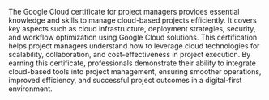 The Google Cloud certificate for project managers provides essential knowledge and skills to manage cloud-based projects efficiently. It covers key aspects such as cloud infrastructure, deployment strategies, security, and workflow optimization using Google Cloud solutions. This certification helps project managers understand how to leverage cloud technologies for scalability, collaboration, and cost-effectiveness in project execution. By earning this certificate, professionals demonstrate their ability to integrate cloud-based tools into project management, ensuring smoother operations, improved efficiency, and successful project outcomes in a digital-first environment.
